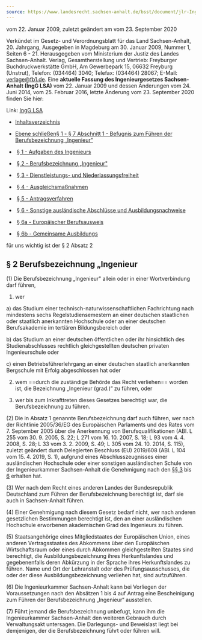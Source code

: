 ```yaml
---
source: https://www.landesrecht.sachsen-anhalt.de/bsst/document/jlr-IngGST2009rahmen
---
```


vom 22. Januar 2009, zuletzt geändert am vom 23. September 2020

Verkündet im Gesetz- und Verordnungsblatt für das Land Sachsen-Anhalt, 20. Jahrgang, Ausgegeben in Magdeburg am 30. Januar 2009, Nummer 1, Seiten 6 - 21. Herausgegeben vom Ministerium der Justiz des Landes Sachsen-Anhalt. Verlag, Gesamtherstellung und Vertrieb: Freyburger Buchdruckwerkstätte GmbH, Am Gewerbepark 15, 06632 Freyburg (Unstrut), Telefon: (034464) 3040; Telefax: (034464) 28067; E-Mail: verlage@fb1.de. Eine **aktuelle Fassung des Ingenieurgesetzes Sachsen-Anhalt (IngG LSA)** vom 22. Januar 2009 und dessen Änderungen vom 24. Juni 2014, vom 25. Februar 2016, letzte Änderung vom 23. September 2020 finden Sie hier:  
  
Link: [IngG LSA](http://www.landesrecht.sachsen-anhalt.de/jportal/portal/t/itr/page/bssahprod.psml?doc.hl=1&doc.id=jlr-IngGST2009rahmen&documentnumber=1&numberofresults=71&showdoccase=1&doc.part=R¶mfromHL=true#focuspoint)

-   [Inhaltsverzeichnis](https://www.landesrecht.sachsen-anhalt.de/bsst/document/jlr-IngGST2009V7IVZ/format/xsl?oi=TmGaqAm26H&sourceP=%7B%22source%22%3A%22TOC%22%7D&docAcc=true "Dokument öffnen.")
-   [](https://www.landesrecht.sachsen-anhalt.de/bsst/document/jlr-IngGST2009pG1/format/xsl?oi=TmGaqAm26H&sourceP=%7B%22source%22%3A%22TOC%22%7D&docAcc=true "Ebene schließen")
[Ebene schließen](https://www.landesrecht.sachsen-anhalt.de/bsst/document/jlr-IngGST2009pG1/format/xsl?oi=TmGaqAm26H&sourceP=%7B%22source%22%3A%22TOC%22%7D&docAcc=true "Ebene schließen")[§ 1 - § 7 Abschnitt 1 - Befugnis zum Führen der Berufsbezeichnung „Ingenieur"](https://www.landesrecht.sachsen-anhalt.de/bsst/document/jlr-IngGST2009pG1/format/xsl?oi=TmGaqAm26H&sourceP=%7B%22source%22%3A%22TOC%22%7D&docAcc=true "Dokument öffnen.")

-    [§ 1 - Aufgaben des Ingenieurs](https://www.landesrecht.sachsen-anhalt.de/bsst/document/jlr-IngGST2009pP1/format/xsl?oi=TmGaqAm26H&sourceP=%7B%22source%22%3A%22TOC%22%7D&docAcc=true "Dokument öffnen.")
-    [§ 2 - Berufsbezeichnung „Ingenieur"](https://www.landesrecht.sachsen-anhalt.de/bsst/document/jlr-IngGST2009V7P2/format/xsl?oi=TmGaqAm26H&sourceP=%7B%22source%22%3A%22TOC%22%7D&docAcc=true "Dokument öffnen.")
-    [§ 3 - Dienstleistungs- und Niederlassungsfreiheit](https://www.landesrecht.sachsen-anhalt.de/bsst/document/jlr-IngGST2009V4P3/format/xsl?oi=TmGaqAm26H&sourceP=%7B%22source%22%3A%22TOC%22%7D&docAcc=true "Dokument öffnen.")
-    [§ 4 - Ausgleichsmaßnahmen](https://www.landesrecht.sachsen-anhalt.de/bsst/document/jlr-IngGST2009V4P4/format/xsl?oi=TmGaqAm26H&sourceP=%7B%22source%22%3A%22TOC%22%7D&docAcc=true "Dokument öffnen.")
-    [§ 5 - Antragsverfahren](https://www.landesrecht.sachsen-anhalt.de/bsst/document/jlr-IngGST2009V7P5/format/xsl?oi=TmGaqAm26H&sourceP=%7B%22source%22%3A%22TOC%22%7D&docAcc=true "Dokument öffnen.")
-    [§ 6 - Sonstige ausländische Abschlüsse und Ausbildungsnachweise](https://www.landesrecht.sachsen-anhalt.de/bsst/document/jlr-IngGST2009V4P6/format/xsl?oi=TmGaqAm26H&sourceP=%7B%22source%22%3A%22TOC%22%7D&docAcc=true "Dokument öffnen.")
-    [§ 6a - Europäischer Berufsausweis](https://www.landesrecht.sachsen-anhalt.de/bsst/document/jlr-IngGST2009V4P6a/format/xsl?oi=TmGaqAm26H&sourceP=%7B%22source%22%3A%22TOC%22%7D&docAcc=true "Dokument öffnen.")
-    [§ 6b - Gemeinsame Ausbildungs](https://www.landesrecht.sachsen-anhalt.de/bsst/document/jlr-IngGST2009V4P6b/format/xsl?oi=TmGaqAm26H&sourceP=%7B%22source%22%3A%22TOC%22%7D&docAcc=true "Dokument öffnen.")

für uns wichtig ist der § 2 Absatz 2

## § 2 Berufsbezeichnung „Ingenieur

(1) Die Berufsbezeichnung „Ingenieur" allein oder in einer Wortverbindung darf führen,

1. wer

a) das Studium einer technisch-naturwissenschaftlichen Fachrichtung nach mindestens sechs Regelstudiensemestern an einer deutschen staatlichen oder staatlich anerkannten Hochschule oder an einer deutschen Berufsakademie im tertiären Bildungsbereich oder

b) das Studium an einer deutschen öffentlichen oder ihr hinsichtlich des Studienabschlusses rechtlich gleichgestellten deutschen privaten Ingenieurschule oder

c) einen Betriebsführerlehrgang an einer deutschen staatlich anerkannten Bergschule mit Erfolg abgeschlossen hat oder

2. wem ==durch die zuständige Behörde das Recht verliehen== worden ist, die Bezeichnung „Ingenieur (grad.)“ zu führen, oder

3. wer bis zum Inkrafttreten dieses Gesetzes berechtigt war, die Berufsbezeichnung zu führen.

(2) Die in Absatz 1 genannte Berufsbezeichnung darf auch führen, wer nach der Richtlinie 2005/36/EG des Europäischen Parlaments und des Rates vom 7. September 2005 über die Anerkennung von Berufsqualifikationen (ABl. L 255 vom 30. 9. 2005, S. 22; L 271 vom 16. 10. 2007, S. 18; L 93 vom 4. 4. 2008, S. 28; L 33 vom 3. 2. 2009, S. 49; L 305 vom 24. 10. 2014, S. 115), zuletzt geändert durch Delegierten Beschluss (EU) 2019/608 (ABl. L 104 vom 15. 4. 2019, S. 1), aufgrund eines Abschlusszeugnisses einer ausländischen Hochschule oder einer sonstigen ausländischen Schule von der Ingenieurkammer Sachsen-Anhalt die Genehmigung nach den [§§ 3](https://www.landesrecht.sachsen-anhalt.de/bsst/document/jlr-IngGST2009V4P3/format/xsl/part/S?oi=TmGaqAm26H&sourceP=%7B%22source%22%3A%22Link%22%7D "§ 3 IngG LSA, Landesnorm Sachsen-Anhalt, Dienstleistungs- und Niederlassungsfreiheit, Ingenieurgesetz Sachsen-Anhalt (IngG LSA) vom 22. Januar 2009, gültig ab 04.03.2016") bis [6](https://www.landesrecht.sachsen-anhalt.de/bsst/document/jlr-IngGST2009V4P6/format/xsl/part/S?oi=TmGaqAm26H&sourceP=%7B%22source%22%3A%22Link%22%7D "§ 6 IngG LSA, Landesnorm Sachsen-Anhalt, Sonstige ausländische Abschlüsse und Ausbildungsnachweise, Ingenieurgesetz Sachsen-Anhalt (IngG LSA) vom 22. Januar 2009, gültig ab 04.03.2016") erhalten hat.

(3) Wer nach dem Recht eines anderen Landes der Bundesrepublik Deutschland zum Führen der Berufsbezeichnung berechtigt ist, darf sie auch in Sachsen-Anhalt führen.

(4) Einer Genehmigung nach diesem Gesetz bedarf nicht, wer nach anderen gesetzlichen Bestimmungen berechtigt ist, den an einer ausländischen Hochschule erworbenen akademischen Grad des Ingenieurs zu führen.

(5) Staatsangehörige eines Mitgliedstaates der Europäischen Union, eines anderen Vertragsstaates des Abkommens über den Europäischen Wirtschaftsraum oder eines durch Abkommen gleichgestellten Staates sind berechtigt, die Ausbildungsbezeichnung ihres Herkunftslandes und gegebenenfalls deren Abkürzung in der Sprache ihres Herkunftslandes zu führen. Name und Ort der Lehranstalt oder des Prüfungsausschusses, die oder der diese Ausbildungsbezeichnung verliehen hat, sind aufzuführen.

(6) Die Ingenieurkammer Sachsen-Anhalt kann bei Vorliegen der Voraussetzungen nach den Absätzen 1 bis 4 auf Antrag eine Bescheinigung zum Führen der Berufsbezeichnung „Ingenieur“ ausstellen.

(7) Führt jemand die Berufsbezeichnung unbefugt, kann ihm die Ingenieurkammer Sachsen-Anhalt den weiteren Gebrauch durch Verwaltungsakt untersagen. Die Darlegungs- und Beweislast liegt bei demjenigen, der die Berufsbezeichnung führt oder führen will.